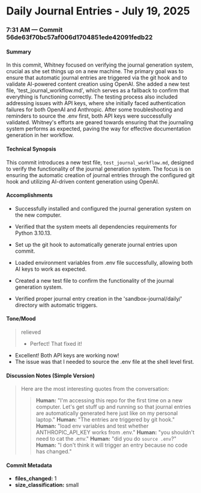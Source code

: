# Daily Journal Entries - July 19, 2025

### 7:31 AM — Commit 56de63f70bc57af006d1704851ede42091fedb22

#### Summary

In this commit, Whitney focused on verifying the journal generation system, crucial as she set things up on a new machine. The primary goal was to ensure that automatic journal entries are triggered via the git hook and to validate AI-powered content creation using OpenAI. She added a new test file, 'test_journal_workflow.md', which serves as a fallback to confirm that everything is functioning correctly. The testing process also included addressing issues with API keys, where she initially faced authentication failures for both OpenAI and Anthropic. After some troubleshooting and reminders to source the .env first, both API keys were successfully validated. Whitney's efforts are geared towards ensuring that the journaling system performs as expected, paving the way for effective documentation generation in her workflow.

#### Technical Synopsis

This commit introduces a new test file, `test_journal_workflow.md`, designed to verify the functionality of the journal generation system. The focus is on ensuring the automatic creation of journal entries through the configured git hook and utilizing AI-driven content generation using OpenAI.

#### Accomplishments

- Successfully installed and configured the journal generation system on the new computer.

- Verified that the system meets all dependencies requirements for Python 3.10.13.

- Set up the git hook to automatically generate journal entries upon commit.

- Loaded environment variables from .env file successfully, allowing both AI keys to work as expected.

- Created a new test file to confirm the functionality of the journal generation system.

- Verified proper journal entry creation in the 'sandbox-journal/daily/' directory with automatic triggers.

#### Tone/Mood

> relieved
> - Perfect! That fixed it!
- Excellent! Both API keys are working now!
- The issue was that I needed to source the .env file at the shell level first.

#### Discussion Notes (Simple Version)

> Here are the most interesting quotes from the conversation:
> > **Human:** "I'm accessing this repo for the first time on a new computer. Let's get stuff up and running so that journal entries are automatically generated here just like on my personal laptop."
> > **Human:** "The entries are triggered by git hook."
> > **Human:** "load env variables and test whether ANTHROPIC_API_KEY works from .env."
> > **Human:** "you shouldn't need to cat the .env."
> > **Human:** "did you do `source .env`?"
> > **Human:** "I don't think it will trigger an entry because no code has changed."

#### Commit Metadata

- **files_changed:** 1
- **size_classification:** small